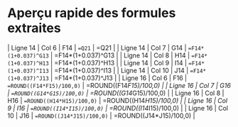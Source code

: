 # Aperçu rapide des formules extraites

| Ligne 14 | Col 6 | F14 | `=Q21` | =Q21 |
| Ligne 14 | Col 7 | G14 | `=F14*(1+0.037)^G13` | =F14*(1+0.037)^G13 |
| Ligne 14 | Col 8 | H14 | `=F14*(1+0.037)^H13` | =F14*(1+0.037)^H13 |
| Ligne 14 | Col 9 | I14 | `=F14*(1+0.037)^I13` | =F14*(1+0.037)^I13 |
| Ligne 14 | Col 10 | J14 | `=F14*(1+0.037)^J13` | =F14*(1+0.037)^J13 |
| Ligne 16 | Col 6 | F16 | `=ROUND((F14*F15)/100,0)` | =ROUND((F14*F15)/100,0) |
| Ligne 16 | Col 7 | G16 | `=ROUND((G14*G15)/100,0)` | =ROUND((G14*G15)/100,0) |
| Ligne 16 | Col 8 | H16 | `=ROUND((H14*H15)/100,0)` | =ROUND((H14*H15)/100,0) |
| Ligne 16 | Col 9 | I16 | `=ROUND((I14*I15)/100,0)` | =ROUND((I14*I15)/100,0) |
| Ligne 16 | Col 10 | J16 | `=ROUND((J14*J15)/100,0)` | =ROUND((J14*J15)/100,0) |